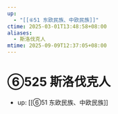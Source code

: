 ```yaml
---
up:
  - "[[⑥51 东欧民族、中欧民族]]"
ctime: 2025-03-01T13:48:58+08:00
aliases:
  - 斯洛伐克人
mtime: 2025-09-09T12:37:05+08:00
---
```


# ⑥525 斯洛伐克人

- up: [[⑥51 东欧民族、中欧民族]]
